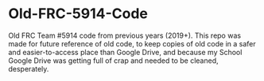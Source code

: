 # Old-FRC-5914-Code
Old FRC Team #5914 code from previous years (2019+). This repo was made for future reference of old code, to keep copies of old code in a safer and easier-to-access place than Google Drive, and because my School Google Drive was getting full of crap and needed to be cleaned, desperately.

